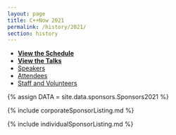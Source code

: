 ```yaml
---
layout: page
title: C++Now 2021
permalink: /history/2021/
section: history
---
```



* **[View the Schedule](/history/2021/schedule/)**
* **[View the Talks](/history/2021/talks/)**
* [Speakers](https://cppnow2021.sched.com/directory/speakers)
* [Attendees](https://cppnow2021.sched.com/directory/attendees)
* [Staff and Volunteers](https://cppnow2021.sched.com/directory/artists)



{% assign DATA = site.data.sponsors.Sponsors2021 %}

{% include corporateSponsorListing.md %}

{% include individualSponsorListing.md %}
